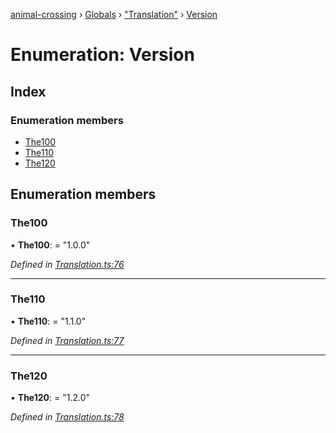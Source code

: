 [animal-crossing](../README.md) › [Globals](../globals.md) › ["Translation"](../modules/_translation_.md) › [Version](_translation_.version.md)

# Enumeration: Version

## Index

### Enumeration members

* [The100](_translation_.version.md#the100)
* [The110](_translation_.version.md#the110)
* [The120](_translation_.version.md#the120)

## Enumeration members

###  The100

• **The100**: = "1.0.0"

*Defined in [Translation.ts:76](https://github.com/Norviah/animal-crossing/blob/44de0e0/module/types/Translation.ts#L76)*

___

###  The110

• **The110**: = "1.1.0"

*Defined in [Translation.ts:77](https://github.com/Norviah/animal-crossing/blob/44de0e0/module/types/Translation.ts#L77)*

___

###  The120

• **The120**: = "1.2.0"

*Defined in [Translation.ts:78](https://github.com/Norviah/animal-crossing/blob/44de0e0/module/types/Translation.ts#L78)*
